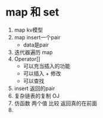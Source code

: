 # map 和 set

1. map kv模型
2. map insert一个pair
   - data是pair
3. 迭代器遍历  map
4. Operator[]
   - 可以充当插入的功能
   - 可以插入 + 修改
   - 可以查找
5. insert 返回的pair
6. 复杂链表的复制 OJ
7. 仿函数 两个值 比较 返回真的在前面
8. 
